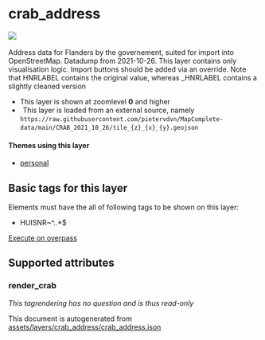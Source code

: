 

 crab_address 
==============



<img src='https://mapcomplete.osm.be/./assets/layers/crab_address/housenumber_blank.svg' height="100px"> 

Address data for Flanders by the governement, suited for import into OpenStreetMap. Datadump from 2021-10-26. This layer contains only visualisation logic. Import buttons should be added via an override. Note that HNRLABEL contains the original value, whereas _HNRLABEL contains a slightly cleaned version






  - This layer is shown at zoomlevel **0** and higher
  - <img src='../warning.svg' height='1rem'/> This layer is loaded from an external source, namely `https://raw.githubusercontent.com/pietervdvn/MapComplete-data/main/CRAB_2021_10_26/tile_{z}_{x}_{y}.geojson`




#### Themes using this layer 





  - [personal](https://mapcomplete.osm.be/personal)




 Basic tags for this layer 
---------------------------



Elements must have the all of following tags to be shown on this layer:



  - HUISNR~^..*$


[Execute on overpass](http://overpass-turbo.eu/?Q=%5Bout%3Ajson%5D%5Btimeout%3A90%5D%3B(%20%20%20%20nwr%5B%22HUISNR%22%5D(%7B%7Bbbox%7D%7D)%3B%0A)%3Bout%20body%3B%3E%3Bout%20skel%20qt%3B)



 Supported attributes 
----------------------





### render_crab 



_This tagrendering has no question and is thus read-only_

 

This document is autogenerated from [assets/layers/crab_address/crab_address.json](https://github.com/pietervdvn/MapComplete/blob/develop/assets/layers/crab_address/crab_address.json)